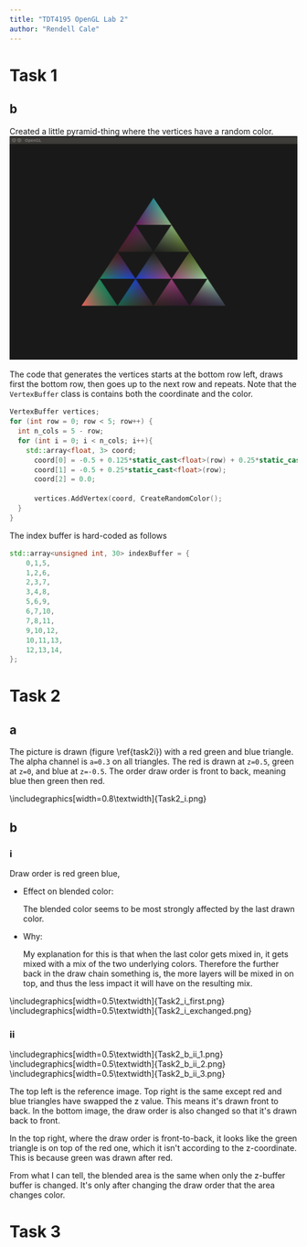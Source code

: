 ```yaml
---
title: "TDT4195 OpenGL Lab 2"
author: "Rendell Cale"
---
```


# Task 1
## b
Created a little pyramid-thing where the vertices have a random color.
![](Task1.png)

The code that generates the vertices starts at the bottom row left, draws first the bottom row, then goes up to the next row and repeats. 
Note that the `VertexBuffer` class is contains both the coordinate and the color. 
```cpp
VertexBuffer vertices;
for (int row = 0; row < 5; row++) {
  int n_cols = 5 - row;
  for (int i = 0; i < n_cols; i++){
    std::array<float, 3> coord;
      coord[0] = -0.5 + 0.125*static_cast<float>(row) + 0.25*static_cast<float>(i);
      coord[1] = -0.5 + 0.25*static_cast<float>(row);
      coord[2] = 0.0;
      
      vertices.AddVertex(coord, CreateRandomColor();
  }
}
```

The index buffer is hard-coded as follows
```cpp
std::array<unsigned int, 30> indexBuffer = {
	0,1,5,
	1,2,6,
	2,3,7,
	3,4,8,
	5,6,9,
	6,7,10,
	7,8,11,
	9,10,12,
	10,11,13,
	12,13,14,
};
```

# Task 2
## a
The picture is drawn (figure \ref{task2i}) with a red green and blue triangle. The alpha channel is `a=0.3` on all triangles. 
The red is drawn at `z=0.5`, green at `z=0`, and blue at `z=-0.5`. 
The order draw order is front to back, meaning blue then green then red. 

\includegraphics[width=0.8\textwidth]{Task2_i.png}


## b
### i
Draw order is red green blue, 

- Effect on blended color:

	The blended color seems to be most strongly affected by the last
	drawn color. 
- Why:

	My explanation for this is that when the last color gets mixed in, it gets mixed with a mix of the two underlying colors. 
	Therefore the further back in the draw chain something is, the more
	layers will be mixed in on top, and thus the less impact it will have
	on the resulting mix. 

\includegraphics[width=0.5\textwidth]{Task2_i_first.png}
\includegraphics[width=0.5\textwidth]{Task2_i_exchanged.png}

### ii

\includegraphics[width=0.5\textwidth]{Task2_b_ii_1.png}
\includegraphics[width=0.5\textwidth]{Task2_b_ii_2.png}
\includegraphics[width=0.5\textwidth]{Task2_b_ii_3.png}

The top left is the reference image. Top right is the same except red and
blue triangles have swapped the z value. This means it's drawn front to back. 
In the bottom image, the draw order is also changed so that it's drawn back
to front. 

In the top right, where the draw order is front-to-back, it looks like the
green triangle is on top of the red one, which it isn't according to the 
z-coordinate. This is because green was drawn after red. 

From what I can tell, the blended area is the same when only the z-buffer
buffer is changed. It's only after changing the draw order that the area
changes color. 


# Task 3

